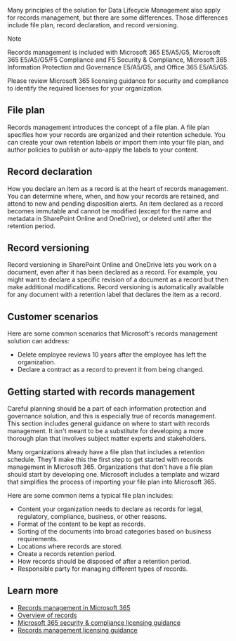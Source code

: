 Many principles of the solution for Data Lifecycle Management also apply for records management, but there are some differences. Those differences include file plan, record declaration, and record versioning.

> [!NOTE]
> Records management is included with Microsoft 365 E5/A5/G5, Microsoft 365 E5/A5/G5/F5 Compliance and F5 Security & Compliance, Microsoft 365 Information Protection and Governance E5/A5/G5, and Office 365 E5/A5/G5.
>
> Please review Microsoft 365 licensing guidance for security and compliance to identify the required licenses for your organization.

## File plan

Records management introduces the concept of a file plan. A file plan specifies how your records are organized and their retention schedule. You can create your own retention labels or import them into your file plan, and author policies to publish or auto-apply the labels to your content.

## Record declaration

How you declare an item as a record  is at the heart of records management. You can determine where, when, and how your records are retained, and attend to new and pending disposition alerts. An item declared as a record becomes immutable and cannot be modified (except for the name and metadata in SharePoint Online and OneDrive), or deleted until after the retention period.

## Record versioning

Record versioning in SharePoint Online and OneDrive lets you work on a document, even after it has been declared as a record. For example, you might want to declare a specific revision of a document as a record but then make additional modifications. Record versioning is automatically available for any document with a retention label that declares the item as a record.

## Customer scenarios

Here are some common scenarios that Microsoft's records management solution can address:

- Delete employee reviews 10 years after the employee has left the organization.
- Declare a contract as a record to prevent it from being changed.  

## Getting started with records management

Careful planning should be a part of each information protection and governance solution, and this is especially true of records management. This section includes general guidance on where to start with records management. It isn't meant to be a substitute for developing a more thorough plan that involves subject matter experts and stakeholders.

Many organizations already have a file plan that includes a retention schedule. They'll make this   the first step to get started with records management in Microsoft 365. Organizations that don't have a file plan should start by developing one. Microsoft includes a template and wizard that simplifies the process of importing your file plan into Microsoft 365.

Here are some common items a typical file plan includes:

- Content your organization needs to declare as records for legal, regulatory, compliance, business, or other reasons.
- Format of the content to be kept as records.
- Sorting of the documents into broad categories based on business requirements.
- Locations where records are stored.
- Create a records retention period.
- How records should be disposed of after a retention period.
- Responsible party for managing different types of records.

## Learn more

- [Records management in Microsoft 365](/microsoft-365/compliance/records-management)
- [Overview of records](/microsoft-365/compliance/records-management)
- [Microsoft 365 security & compliance licensing guidance](/office365/servicedescriptions/microsoft-365-service-descriptions/microsoft-365-tenantlevel-services-licensing-guidance/microsoft-365-security-compliance-licensing-guidance)
- [Records management licensing guidance](/office365/servicedescriptions/microsoft-365-service-descriptions/microsoft-365-tenantlevel-services-licensing-guidance/microsoft-365-security-compliance-licensing-guidance#records-management)

